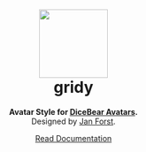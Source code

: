 <h1 align="center"><img src="https://dicebear.com/api/gridy/1.svg" width="124" /> <br />gridy</h1>
<p align="center">
  <strong>Avatar Style for <a href="https://dicebear.com/">DiceBear Avatars</a>.</strong><br />
  Designed by <a href="https://github.com/darosh/gridy-avatars">Jan Forst</a>.
</p>

<p align="center">
  <a href="https://dicebear.com/styles/gridy">
    Read Documentation
  </a>
</p>
